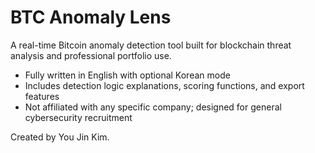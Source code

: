 # BTC Anomaly Lens

A real-time Bitcoin anomaly detection tool built for blockchain threat analysis and professional portfolio use.

- Fully written in English with optional Korean mode
- Includes detection logic explanations, scoring functions, and export features
- Not affiliated with any specific company; designed for general cybersecurity recruitment

Created by You Jin Kim.
